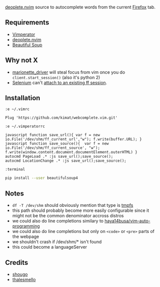 [deoplete.nvim](https://github.com/Shougo/deoplete.nvim) source to autocomplete words from the current [Firefox](https://www.mozilla.org/en-US/firefox/new/) tab.

## Requirements

- [Vimperator](http://vimperator.org/)
- [deoplete.nvim](https://github.com/Shougo/deoplete.nvim)
- [Beautiful Soup](https://www.crummy.com/software/BeautifulSoup/)

## Why not X

- [marionette_driver](http://marionette-client.readthedocs.io/en/latest/basics.html) will steal focus from vim once you do `client.start_session()` (also it's python 2)
- [Selenium](http://www.seleniumhq.org/) can't [attach to an existing ff session](https://github.com/seleniumhq/selenium-google-code-issue-archive/issues/18).

## Installation

`:e ~/.vimrc`

```
Plug 'https://github.com/kimat/webcomplete.vim.git'
```

`:e ~/.vimperatorrc`

```
javascript function save_url(){ var f = new io.File('/dev/shm/ff_current_url',"w"); f.write(buffer.URL); }
javascript function save_source(){  var f = new io.File('/dev/shm/ff_current_source', "w"); f.write(window.content.document.documentElement.outerHTML) }
autocmd PageLoad .* :js save_url();save_source();
autocmd LocationChange .* :js save_url();save_source();
```

`:terminal`

```sh
pip install --user beautifulsoup4
```



## Notes

- `df -T /dev/shm` should obviously mention that type is [tmpfs](https://en.wikipedia.org/wiki/Tmpfs)
- this path should probably become more easily configurable since it might not be the common denominator accross distros
- we could also do line completions similary to [haya14busa/vim-auto-programming](https://github.com/haya14busa/vim-auto-programming)
- we could also do line completions but only on `<code>` or `<pre>` parts of the webpage
- we shouldn't crash if /dev/shm/*  isn't found
- this could become a languageServer 

## Credits

- [shougo](https://github.com/shougo)
- [thalesmello](https://github.com/thalesmello)
